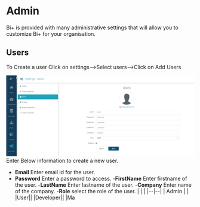  # Admin

Bi+ is provided with many administrative settings that will allow you to customize Bi+ for your organisation.

## Users

To Create a user Click on settings-->Select users-->Click on Add Users

![enter image description here](https://raw.githubusercontent.com/sv18042016/fp1/658e3210c3cbe8e651e2fca391261b3ecc1be1b7/images/users.png)
Enter Below information to create a new user.
- **Email** Enter email id for the user.
- **Password** Enter a password to access.
-**FirstName** Enter firstname of the user.
-**LastName** Enter lastname of the user. 
-**Company** Enter name of the company.
-**Role** select the role of the user.
|  |  |
|--|--|
| Admin |  |
|User||
|Developer||
|Ma
<!--stackedit_data:
eyJoaXN0b3J5IjpbMTczMTUzMzIwNyw0NjU3NjY4MTYsLTk3ND
Y2MDE4N119
-->
